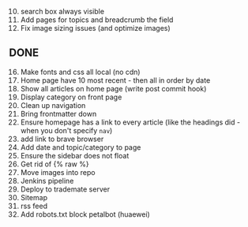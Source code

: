 10. search box always visible
17. Add pages for topics and breadcrumb the field
18. Fix image sizing issues (and optimize images)

## DONE

16. Make fonts and css all local (no cdn)
14. Home page have 10 most recent - then all in order by date 
13. Show all articles on home page (write post commit hook)
11. Display category on front page
12. Clean up navigation
7. Bring frontmatter down
6. Ensure homepage has a link to every article (like the headings did - when you don't specify `nav`)
4. add link to brave browser
18. Add date and topic/category to page
15. Ensure the sidebar does not float
1. Get rid of {% raw %}
8. Move images into repo
2. Jenkins pipeline
3. Deploy to trademate server
5. Sitemap
9. rss feed
19. Add robots.txt block petalbot (huaewei)